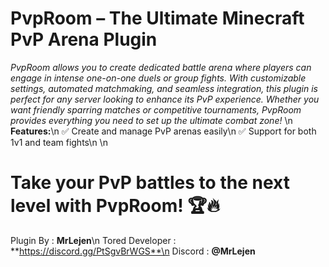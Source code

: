# PvpRoom – The Ultimate Minecraft PvP Arena Plugin

*PvpRoom allows you to create dedicated battle arena where players can engage in intense one-on-one duels or group fights. With customizable settings, automated matchmaking, and seamless integration, this plugin is perfect for any server looking to enhance its PvP experience. Whether you want friendly sparring matches or competitive tournaments, PvpRoom provides everything you need to set up the ultimate combat zone!*
\n
**Features:**\n
✅ Create and manage PvP arenas easily\n
✅ Support for both 1v1 and team fights\n
\n
# Take your PvP battles to the next level with PvpRoom! 🏆🔥







Plugin By : **MrLejen**\n
Tored Developer : **https://discord.gg/PtSgvBrWGS**\n
Discord : **@MrLejen**

